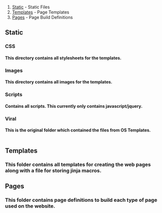 1. [Static](#static) -  Static Files
2. [Templates](#templates) -  Page Templates
3. [Pages](#pages) -  Page Build Definitions
## Static

### CSS<br />
#### This directory contains all stylesheets for the templates.<br />

### Images<br />
#### This directory contains all images for the templates.<br />

### Scripts<br />
#### Contains all scripts. This currently only contains javascript/jquery.<br />

### Viral<br />
#### This is the original folder which contained the files from OS Templates.<br /><br />

## Templates

### This folder contains all templates for creating the web pages along with a file for storing jinja macros.<br /> 

## Pages


### This folder contains page definitions to build each type of page used on the website.<br />

